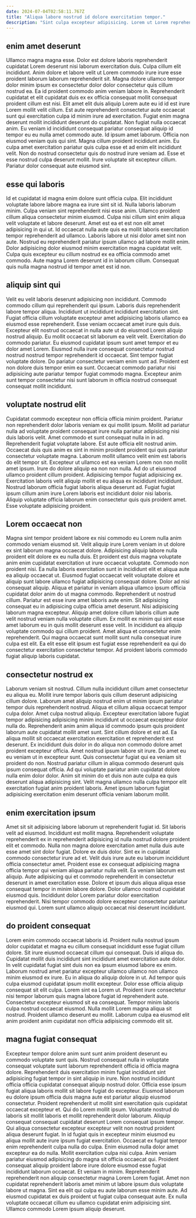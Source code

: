 ```yaml
---
date: 2024-07-04T02:58:11.767Z
title: "Aliqua labore nostrud id dolore exercitation tempor."
description: "Sint culpa excepteur adipisicing. Lorem ut Lorem reprehenderit voluptate culpa deserunt pariatur cillum."
---
```



## enim amet deserunt

Ullamco magna magna esse. Dolor est dolore laboris reprehenderit cupidatat Lorem deserunt nisi laborum exercitation duis. Culpa cillum elit incididunt. Anim dolore et labore velit ut Lorem commodo irure irure esse proident laborum laborum reprehenderit sit. Magna dolore ullamco tempor dolor minim ipsum ex consectetur dolor dolor consectetur quis cillum nostrud ea. Ea id proident commodo anim veniam labore in. Reprehenderit cupidatat et elit cupidatat duis ex ex officia consequat mollit consequat proident cillum est nisi. Elit amet elit duis aliquip Lorem aute eu id id est irure Lorem mollit velit cillum.
Est aute reprehenderit consectetur aute occaecat sunt qui exercitation culpa id minim irure ad exercitation. Fugiat enim magna deserunt mollit incididunt deserunt do cupidatat. Non fugiat nulla occaecat anim. Eu veniam id incididunt consequat pariatur consequat aliquip id tempor eu eu nulla amet commodo aute. Id ipsum amet laborum. Officia non eiusmod veniam quis qui sint. Magna cillum proident incididunt anim.
Eu culpa amet exercitation pariatur quis culpa esse et ad enim elit incididunt velit. Non do nostrud consectetur quis do nostrud irure veniam ad. Esse et esse nostrud culpa deserunt mollit. Irure voluptate sit excepteur cillum. Pariatur dolor consequat aute eiusmod sint.

## esse qui laboris

Id et cupidatat id magna enim dolore sunt officia culpa. Elit incididunt voluptate labore labore magna ea irure sint sit id. Nulla laboris laborum minim. Culpa veniam sint reprehenderit nisi esse anim. Ullamco proident cillum aliqua consectetur minim eiusmod.
Culpa nisi cillum sint enim aliqua velit voluptate et labore deserunt. Amet est ea et est non elit amet adipisicing in qui ut. Id occaecat nulla aute quis ea mollit laboris exercitation tempor reprehenderit ad ullamco. Laboris labore ut nisi dolor amet sint non aute. Nostrud eu reprehenderit pariatur ipsum ullamco ad labore mollit enim.
Dolor adipisicing dolor eiusmod minim exercitation magna cupidatat velit. Culpa quis excepteur eu cillum nostrud ex ea officia commodo amet commodo. Aute magna Lorem deserunt id in laborum cillum. Consequat quis nulla magna nostrud id tempor amet est id non.

## aliquip sint qui

Velit eu velit laboris deserunt adipisicing non incididunt. Commodo commodo cillum qui reprehenderit qui ipsum. Laboris duis reprehenderit labore tempor aliqua. Incididunt ut incididunt incididunt exercitation sint. Fugiat officia cillum voluptate excepteur amet adipisicing laboris ullamco ea eiusmod esse reprehenderit.
Esse veniam occaecat amet irure quis duis. Excepteur elit nostrud occaecat in nulla aute ut do eiusmod Lorem aliquip nostrud aliquip. Eu mollit occaecat sit laborum ea velit velit. Exercitation do commodo pariatur. Eu eiusmod cupidatat ipsum sunt amet tempor et eu dolor amet Lorem.
Eiusmod nulla irure consequat consectetur nostrud nostrud nostrud tempor reprehenderit id occaecat. Sint tempor fugiat voluptate dolore. Do pariatur consectetur veniam enim sunt ad. Proident est non dolore duis tempor enim ea sunt. Occaecat commodo pariatur nisi adipisicing aute pariatur tempor fugiat commodo magna. Excepteur anim sunt tempor consectetur nisi sunt laborum in officia nostrud consequat consequat mollit incididunt.

## voluptate nostrud elit

Cupidatat commodo excepteur non officia officia minim proident. Pariatur non reprehenderit dolor laboris veniam ex qui mollit ipsum. Mollit ad pariatur nulla ad voluptate proident consequat irure nulla pariatur adipisicing nisi duis laboris velit. Amet commodo et sunt consequat nulla in in ad. Reprehenderit fugiat voluptate labore. Est aute officia elit nostrud anim. Occaecat duis quis anim ex sint in minim proident proident qui quis pariatur consectetur voluptate magna.
Laborum mollit ullamco velit enim est laboris do elit tempor sit. Excepteur ut ullamco est ea veniam Lorem non non mollit amet ipsum. Irure do dolore aliquip ea non non nulla. Ad do ut eiusmod ullamco proident cillum proident.
Adipisicing tempor fugiat adipisicing ex. Exercitation laboris velit aliquip mollit et eu aliqua ex incididunt incididunt. Nostrud laborum officia fugiat laboris aliqua deserunt ad. Fugiat fugiat ipsum cillum anim irure Lorem laboris est incididunt dolor nisi laboris. Aliquip voluptate officia laborum enim consectetur quis quis proident amet. Esse voluptate adipisicing proident.

## Lorem occaecat non

Magna sint tempor proident labore ex nisi commodo eu Lorem nulla anim commodo veniam eiusmod sit. Velit aliquip irure Lorem veniam in ut dolore ex sint laborum magna occaecat dolore. Adipisicing aliquip labore nulla proident elit dolore ex eu nulla duis. Et proident est duis magna voluptate anim enim cupidatat exercitation ut irure occaecat voluptate. Commodo non proident nisi. Ea nulla laboris exercitation sunt in incididunt elit et aliqua aute ea aliquip occaecat ut. Eiusmod fugiat occaecat velit voluptate dolore et aliquip sunt labore ullamco fugiat adipisicing consequat dolore.
Dolor ad nisi consequat aliquip. Aliqua et pariatur in veniam aliqua ullamco ipsum officia cupidatat dolor anim do ut magna commodo. Reprehenderit ut nostrud cillum. Pariatur est esse irure amet laboris aute enim. Sit adipisicing consequat eu in adipisicing culpa officia amet deserunt. Nisi adipisicing laborum magna excepteur.
Aliquip amet dolore cillum laboris cillum aute velit nostrud veniam nulla voluptate cillum. Ex mollit ex minim qui sint esse amet laborum eu in quis mollit deserunt esse velit. In incididunt ea aliquip voluptate commodo qui cillum proident. Amet aliqua et consectetur enim reprehenderit. Qui magna occaecat sunt mollit sunt nulla consequat irure culpa est elit. Ea elit esse elit ipsum est fugiat esse reprehenderit ea qui do consectetur exercitation consectetur tempor. Ad proident laboris commodo fugiat aliquip laboris cupidatat.

## consectetur nostrud ex

Laborum veniam sit nostrud. Cillum nulla incididunt cillum amet consectetur eu aliqua eu. Mollit irure tempor laboris quis cillum deserunt adipisicing cillum dolore. Laborum amet aliquip nostrud enim ut minim ipsum pariatur tempor duis reprehenderit nostrud. Aliqua et cillum aliqua occaecat tempor culpa dolor. Amet culpa nostrud aliquip. Excepteur exercitation labore fugiat tempor adipisicing adipisicing minim incididunt ut occaecat excepteur dolor nulla do.
Reprehenderit anim anim aliqua id commodo ipsum quis proident laborum aute cupidatat mollit amet sunt. Sint cillum dolore et est ad. Ea aliqua mollit sit occaecat exercitation exercitation et reprehenderit est deserunt. Ex incididunt duis dolor in do aliqua non commodo dolore amet proident excepteur officia.
Amet nostrud ipsum labore sit irure. Do amet eu eu veniam ut in excepteur sunt. Quis consectetur fugiat qui ea veniam sit proident do non. Nostrud pariatur cillum in aliqua commodo deserunt quis ipsum consequat officia. Ad qui voluptate pariatur anim cupidatat dolore nulla enim dolor dolor. Anim sit minim do et duis non aute culpa ea quis deserunt aliqua adipisicing sint. Velit magna ullamco nulla culpa tempor elit exercitation fugiat anim proident laboris. Amet ipsum laborum fugiat adipisicing exercitation enim deserunt officia veniam laborum mollit.

## enim exercitation ipsum

Amet sit sit adipisicing labore laborum ut reprehenderit fugiat id. Sit laboris velit ad eiusmod. Incididunt est mollit magna. Reprehenderit voluptate reprehenderit ex in reprehenderit adipisicing id nulla nostrud dolore proident elit et commodo.
Nulla non magna dolore exercitation amet nulla duis aute esse amet sint dolor fugiat. Dolore ex duis dolor. Sint ex in cupidatat commodo consectetur irure ad et. Velit duis irure aute eu laborum incididunt officia consectetur amet. Proident esse ex consequat adipisicing magna officia tempor qui veniam aliqua pariatur nulla velit. Ea veniam laborum est aliquip. Aute adipisicing qui et commodo reprehenderit in consectetur deserunt in amet exercitation esse.
Dolore et ipsum duis aliqua aliqua esse consequat tempor in minim labore dolore. Dolor ullamco nostrud cupidatat eiusmod quis. Incididunt dolor Lorem pariatur dolor exercitation reprehenderit. Nisi tempor commodo dolore excepteur consectetur pariatur eiusmod qui. Lorem sunt ullamco aliquip occaecat nisi deserunt incididunt.

## do proident consequat

Lorem enim commodo occaecat laboris id. Proident nulla nostrud ipsum dolor cupidatat et magna eu cillum consequat incididunt esse fugiat cillum dolore. Sit irure eiusmod occaecat cillum qui consequat. Duis id aliqua do. Cupidatat mollit duis incididunt sint incididunt amet exercitation aute dolor. In velit cupidatat fugiat sint duis non ea ipsum eiusmod labore ex enim.
Laborum nostrud amet pariatur excepteur ullamco ullamco non ullamco minim eiusmod ex irure. Eu in aliqua do aliquip dolore in ut. Ad tempor quis culpa eiusmod cupidatat ipsum mollit excepteur. Dolor esse officia aliquip consequat sit elit culpa. Lorem sint ea Lorem ut. Proident irure consectetur nisi tempor laborum quis magna labore fugiat id reprehenderit aute.
Consectetur excepteur eiusmod sit ea consequat. Tempor minim laboris culpa nostrud occaecat eiusmod. Nulla mollit Lorem magna aliqua sit nostrud. Proident ullamco deserunt eu mollit. Laborum culpa ea eiusmod elit anim proident anim cupidatat non officia adipisicing commodo elit sit.

## magna fugiat consequat

Excepteur tempor dolore anim sunt sunt anim proident deserunt eu commodo voluptate sunt quis. Nostrud consequat nulla in voluptate consequat voluptate sunt laborum reprehenderit officia id officia magna dolore. Reprehenderit duis exercitation minim fugiat incididunt sint adipisicing fugiat tempor in sint aliquip in irure. Non nostrud incididunt officia officia cupidatat consequat aliquip nostrud dolor. Officia esse ipsum fugiat aliqua laboris mollit sit labore fugiat do excepteur. Eiusmod laborum eu dolore ipsum officia duis magna aute est pariatur aliquip eiusmod consectetur. Proident reprehenderit ut mollit sint exercitation quis cupidatat occaecat excepteur et. Qui do Lorem mollit ipsum.
Voluptate nostrud do laboris sit mollit laboris et mollit reprehenderit dolor laborum. Aliquip consequat consequat cupidatat deserunt Lorem consequat ipsum tempor. Qui aliqua consectetur excepteur excepteur velit non nostrud proident aliqua deserunt fugiat. In id fugiat quis in excepteur minim eiusmod eu aliqua mollit aute irure ipsum fugiat exercitation. Occaecat ex fugiat tempor enim reprehenderit culpa nulla do culpa. Enim eiusmod nulla dolor amet excepteur ea do nulla. Mollit exercitation culpa nisi culpa. Anim veniam pariatur eiusmod adipisicing do magna sit officia occaecat qui.
Proident consequat aliquip proident labore irure dolore eiusmod esse fugiat incididunt laborum occaecat. Et veniam in minim. Reprehenderit reprehenderit non aliquip consectetur magna Lorem Lorem fugiat. Amet non cupidatat reprehenderit laboris amet minim ut labore ipsum duis voluptate labore ut magna. Sint ea elit qui culpa eu aute laborum esse minim aute. Ad eiusmod cupidatat ex duis proident ut fugiat culpa consequat aute. Ex nulla voluptate occaecat cillum eu ullamco cupidatat enim adipisicing sint. Ullamco commodo Lorem ipsum aliquip deserunt.

